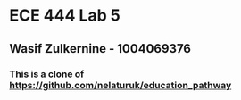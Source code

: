 # ECE 444 Lab 5 
## Wasif Zulkernine - 1004069376
### This is a clone of https://github.com/nelaturuk/education_pathway

